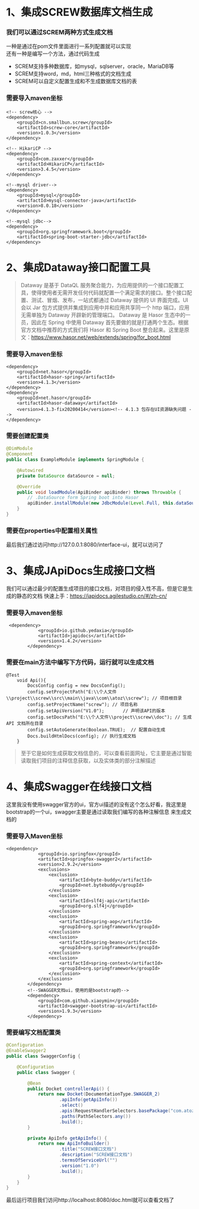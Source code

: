 # 1、集成SCREW数据库文档生成

### 我们可以通过SCREM两种方式生成文档
一种是通过在pom文件里面进行一系列配置就可以实现   
还有一种是编写一个方法，通过代码生成
* SCREM支持多种数据库，如mysql，sqlserver，oracle，MariaDB等
* SCREM支持word，md，html三种格式的文档生成
* SCREM可以自定义配置生成和不生成数据库文档的表

### 需要导入maven坐标
```
<!-- screw核心 -->
<dependency>
    <groupId>cn.smallbun.screw</groupId>
    <artifactId>screw-core</artifactId>
    <version>1.0.3</version>
</dependency>

<!-- HikariCP -->
<dependency>
    <groupId>com.zaxxer</groupId>
    <artifactId>HikariCP</artifactId>
    <version>3.4.5</version>
</dependency>

<!--mysql driver-->
<dependency>
    <groupId>mysql</groupId>
    <artifactId>mysql-connector-java</artifactId>
    <version>8.0.18</version>
</dependency>

<!--mysql jdbc-->
<dependency>
    <groupId>org.springframework.boot</groupId>
    <artifactId>spring-boot-starter-jdbc</artifactId>
</dependency>
```
# 2、集成Dataway接口配置工具
> Dataway 是基于 DataQL 服务聚合能力，为应用提供的一个接口配置工具，使得使用者无需开发任何代码就配置一个满足需求的接口。整个接口配置、测试、冒烟、发布，一站式都通过 Dataway 提供的 UI 界面完成。UI 会以 Jar 包方式提供并集成到应用中并和应用共享同一个 http 端口，应用无需单独为 Dataway 开辟新的管理端口。
> Dataway 是 Hasor 生态中的一员，因此在  Spring 中使用 Dataway 首先要做的就是打通两个生态。根据官方文档中推荐的方式我们将 Hasor 和 Spring Boot 整合起来。这里是原文：https://www.hasor.net/web/extends/spring/for_boot.html

### 需要导入maven坐标
```
<dependency>
    <groupId>net.hasor</groupId>
    <artifactId>hasor-spring</artifactId>
    <version>4.1.3</version>
</dependency>
<dependency>
    <groupId>net.hasor</groupId>
    <artifactId>hasor-dataway</artifactId>
    <version>4.1.3-fix20200414</version><!-- 4.1.3 包存在UI资源缺失问题 -->
</dependency>
```
### 需要创建配置类
```java
@DimModule
@Component
public class ExampleModule implements SpringModule {

    @Autowired
    private DataSource dataSource = null;

    @Override
    public void loadModule(ApiBinder apiBinder) throws Throwable {
        // .DataSource form Spring boot into Hasor
        apiBinder.installModule(new JdbcModule(Level.Full, this.dataSource));
    }
}
```
### 需要在properties中配置相关属性
最后我们通过访问http://127.0.0.1:8080/interface-ui，就可以访问了

# 3、集成JApiDocs生成接口文档
我们可以通过最少的配置生成项目的接口文档，对项目的侵入性不高，但是它是生成的静态的文档
快速上手：https://japidocs.agilestudio.cn/#/zh-cn/

### 需要导入maven坐标
```
 <dependency>
            <groupId>io.github.yedaxia</groupId>
            <artifactId>japidocs</artifactId>
            <version>1.4.2</version>
        </dependency>
```

### 需要在main方法中编写下方代码，运行就可以生成文档
```
@Test
    void Api(){
        DocsConfig config = new DocsConfig();
        config.setProjectPath("E:\\个人文件\\project\\screw\\src\\main\\java\\com\\atoz\\screw"); // 项目根目录
        config.setProjectName("screw"); // 项目名称
        config.setApiVersion("V1.0");       // 声明该API的版本
        config.setDocsPath("E:\\个人文件\\project\\screw\\doc"); // 生成API 文档所在目录
        config.setAutoGenerate(Boolean.TRUE);  // 配置自动生成
        Docs.buildHtmlDocs(config); // 执行生成文档
    }
```
> 至于它是如何生成获取文档信息的，可以查看前面网址，它主要是通过智能读取我们项目的注释信息获取，以及实体类的部分注解描述


# 4、集成Swagger在线接口文档
这里我没有使用swagger官方的ui，官方ui描述的没有这个怎么好看，我这里是bootstrap的一个ui，swagger主要是通过读取我们编写的各种注解信息
来生成文档的

### 需要导入Maven坐标
```
<dependency>
            <groupId>io.springfox</groupId>
            <artifactId>springfox-swagger2</artifactId>
            <version>2.9.2</version>
            <exclusions>
                <exclusion>
                    <artifactId>byte-buddy</artifactId>
                    <groupId>net.bytebuddy</groupId>
                </exclusion>
                <exclusion>
                    <artifactId>slf4j-api</artifactId>
                    <groupId>org.slf4j</groupId>
                </exclusion>
                <exclusion>
                    <artifactId>spring-aop</artifactId>
                    <groupId>org.springframework</groupId>
                </exclusion>
                <exclusion>
                    <artifactId>spring-beans</artifactId>
                    <groupId>org.springframework</groupId>
                </exclusion>
                <exclusion>
                    <artifactId>spring-context</artifactId>
                    <groupId>org.springframework</groupId>
                </exclusion>
            </exclusions>
        </dependency>
        <!--SWAGGER文档ui，使用的是bootstrap的-->
        <dependency>
            <groupId>com.github.xiaoymin</groupId>
            <artifactId>swagger-bootstrap-ui</artifactId>
            <version>1.9.3</version>
        </dependency>
```

### 需要编写文档配置类
``` java
@Configuration
@EnableSwagger2
public class SwaggerConfig {

    @Configuration
    public class Swagger {

        @Bean
        public Docket controllerApi() {
            return new Docket(DocumentationType.SWAGGER_2)
                    .apiInfo(getApiInfo())
                    .select()
                    .apis(RequestHandlerSelectors.basePackage("com.atoz.screw"))
                    .paths(PathSelectors.any())
                    .build();
        }

        private ApiInfo getApiInfo() {
            return new ApiInfoBuilder()
                    .title("SCREW接口文档")
                    .description("SCREW接口文档")
                    .termsOfServiceUrl("")
                    .version("1.0")
                    .build();
        }
    }
}
```

最后运行项目我们访问http://localhost:8080/doc.html就可以查看文档了

